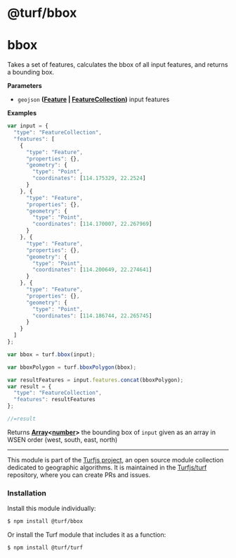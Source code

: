 # @turf/bbox

# bbox

Takes a set of features, calculates the bbox of all input features, and returns a bounding box.

**Parameters**

-   `geojson` **([Feature](http://geojson.org/geojson-spec.html#feature-objects) \| [FeatureCollection](http://geojson.org/geojson-spec.html#feature-collection-objects))** input features

**Examples**

```javascript
var input = {
  "type": "FeatureCollection",
  "features": [
    {
      "type": "Feature",
      "properties": {},
      "geometry": {
        "type": "Point",
        "coordinates": [114.175329, 22.2524]
      }
    }, {
      "type": "Feature",
      "properties": {},
      "geometry": {
        "type": "Point",
        "coordinates": [114.170007, 22.267969]
      }
    }, {
      "type": "Feature",
      "properties": {},
      "geometry": {
        "type": "Point",
        "coordinates": [114.200649, 22.274641]
      }
    }, {
      "type": "Feature",
      "properties": {},
      "geometry": {
        "type": "Point",
        "coordinates": [114.186744, 22.265745]
      }
    }
  ]
};

var bbox = turf.bbox(input);

var bboxPolygon = turf.bboxPolygon(bbox);

var resultFeatures = input.features.concat(bboxPolygon);
var result = {
  "type": "FeatureCollection",
  "features": resultFeatures
};

//=result
```

Returns **[Array](https://developer.mozilla.org/en-US/docs/Web/JavaScript/Reference/Global_Objects/Array)&lt;[number](https://developer.mozilla.org/en-US/docs/Web/JavaScript/Reference/Global_Objects/Number)>** the bounding box of `input` given
as an array in WSEN order (west, south, east, north)

<!-- This file is automatically generated. Please don't edit it directly:
if you find an error, edit the source file (likely index.js), and re-run
./scripts/generate-readmes in the turf project. -->

---

This module is part of the [Turfjs project](http://turfjs.org/), an open source
module collection dedicated to geographic algorithms. It is maintained in the
[Turfjs/turf](https://github.com/Turfjs/turf) repository, where you can create
PRs and issues.

### Installation

Install this module individually:

```sh
$ npm install @turf/bbox
```

Or install the Turf module that includes it as a function:

```sh
$ npm install @turf/turf
```
